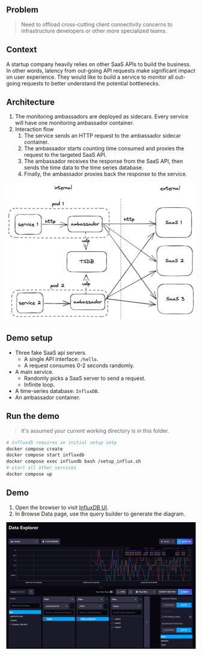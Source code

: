 ## Problem

> Need to offload cross-cutting client connectivity concerns to infrastructure developers or other more specialized teams.

## Context

A startup company heavily relies on other SaaS APIs to build the business. In other words, latency from out-going API requests make significant impact on user experience. They would like to build a service to monitor all out-going requests to better understand the potential bottlenecks.

## Architecture

1. The monitoring ambassadors are deployed as sidecars. Every service will have one monitoring ambassador container.
2. Interaction flow
   1. The service sends an HTTP request to the ambassador sidecar container.
   2. The ambassador starts counting time consumed and proxies the request to the targeted SaaS API.
   3. The ambassador receives the response from the SaaS API, then sends the time data to the time series database.
   4. Finally, the ambassador proxies back the response to the service.

![architecture](./architecture.png)

## Demo setup

- Three fake SaaS api servers.
  - A single API interface: `/hello`.
  - A request consumes 0-2 seconds randomly.
- A main service.
  - Randomly picks a SaaS server to send a request.
  - Infinite loop.
- A time-series database: `InfluxDB`.
- An ambassador container.

## Run the demo

> It's assumed your current working directory is in this folder.

```bash
# influxdb requires an initial setup setp
docker compose create
docker compose start influxdb
docker compose exec influxdb bash /setup_influx.sh
# start all other services
docker compose up
```

## Demo

1. Open the browser to visit [InfluxDB UI](http://localhost:8086).
2. In Browse Data page, use the query builder to generate the diagram.

![screenshot](./demo.jpg)
